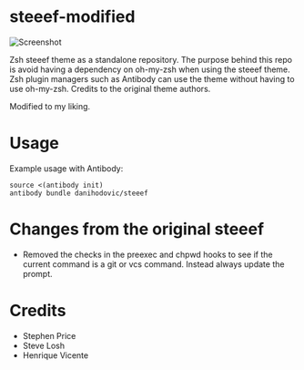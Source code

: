 # steeef-modified

![Screenshot](https://github.com/danihodovic/steeef/blob/master/steeef-modified.png)

Zsh steeef theme as a standalone repository. The purpose behind this repo is avoid having a
dependency on oh-my-zsh when using the steeef theme. Zsh plugin managers such as Antibody can use
the theme without having to use oh-my-zsh. Credits to the original theme authors.

Modified to my liking.

# Usage
Example usage with Antibody:

    source <(antibody init)
    antibody bundle danihodovic/steeef

# Changes from the original steeef
- Removed the checks in the preexec and chpwd hooks to see if the current command is a git or vcs
  command. Instead always update the prompt.

# Credits
- Stephen Price
- Steve Losh
- Henrique Vicente
